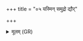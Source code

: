 +++
title = "०५ यस्मिन् समुद्रो द्यौर्"

+++
<details><summary>मूलम् (GR)</summary>

यस्मिन् समुद्रो द्यौर् भूमिस्  
त्रयो ऽवरपरं श्रिताः ॥
</details>